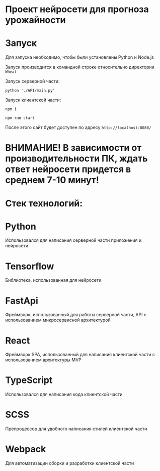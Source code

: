 # Проект нейросети для прогноза урожайности

# Запуск
Для запуска необходимо, чтобы были установлены Python и Node.js

Запуск производится в командной строке относительно директории ```Wheat```

Запуск серверной части:
```
python './API/main.py'
```

Запуск клиентской части:
```
npm i
```
```
npm run start
```
 
После этого сайт будет доступен по адресу 
```http://localhost:8080/```


# ВНИМАНИЕ! В зависимости от производительности ПК, ждать ответ нейросети придется в среднем 7-10 минут!

# Стек технологий: 
# Python
Использовался для написания серверной части приложения и нейросети
# Tensorflow
Библиотека, использованная для нейросети
# FastApi 
Фреймворк, использованный для работы серверной части, API с использованием микросервисной архитектурой
# React
Фреймворк SPA, использованный для написания клиентской части с использованием архитектуры MVP
# TypeScript
Использовался для написания кода клиентской части
# SCSS 
Препроцессор для удобного написания стилей клиентской части
# Webpack
Для автоматизации сборки и разработки клиентской части

